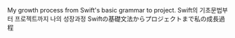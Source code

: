 My growth process from Swift's basic grammar to project.
Swift의 기초문법부터 프로젝트까지 나의 성장과정
Swiftの基礎文法からプロジェクトまで私の成長過程

